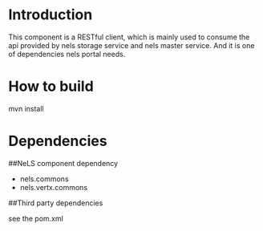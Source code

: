  
Introduction
===
This component is a RESTful client, which is mainly used to consume the api provided by nels storage service and nels master service.
And it is one of dependencies nels portal needs.

How to build
===

mvn install

Dependencies
===

##NeLS component dependency


* nels.commons
* nels.vertx.commons

##Third party dependencies

see the pom.xml